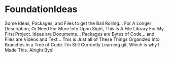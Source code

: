 # FoundationIdeas
Some Ideas, Packages, and Files to get the Ball Rolling...
For A Longer Description, Or Need For More Info Upon Sight, This Is A File Library For My First Project.
Ideas are Documents...
Packages are Bytes of Code...
and Files are Videos and Text...
This is Just all of These Things Organized Into Branches in a Tree of Code.
I'm Still Currently Learning git, Which is why I Made This.
Alright
Bye!
